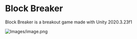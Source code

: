 # Block Breaker

Block Breaker is a breakout game made with Unity 2020.3.23f1

![Images/image.png]()

